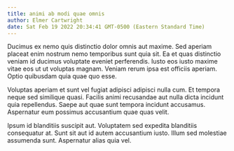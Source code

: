 ```yaml
---
title: animi ab modi quae omnis
author: Elmer Cartwright
date: Sat Feb 19 2022 20:34:41 GMT-0500 (Eastern Standard Time)
---
```

Ducimus ex nemo quis distinctio dolor omnis aut maxime. Sed aperiam placeat enim nostrum nemo temporibus sunt quia sit. Ea et quas distinctio veniam id ducimus voluptate eveniet perferendis. Iusto eos iusto maxime vitae eos ut ut voluptas magnam. Veniam rerum ipsa est officiis aperiam. Optio quibusdam quia quae quo esse.

 Voluptas aperiam et sunt vel fugiat adipisci adipisci nulla cum. Et tempora neque sed similique quasi. Facilis animi recusandae aut nulla dicta incidunt quia repellendus. Saepe aut quae sunt tempora incidunt accusamus. Aspernatur eum possimus accusantium quae quas velit.

 Ipsum id blanditiis suscipit aut. Voluptatem sed expedita blanditiis consequatur at. Sunt sit aut id autem accusantium iusto. Illum sed molestiae assumenda sunt. Aspernatur alias quia vel.